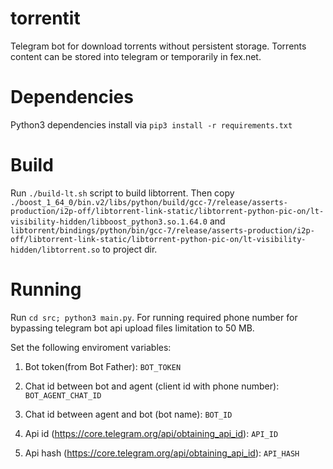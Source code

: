 # torrentit
Telegram bot for download torrents without persistent storage.
Torrents content can be stored into telegram or temporarily in fex.net.

# Dependencies
Python3 dependencies install via `pip3 install -r requirements.txt`

# Build
Run `./build-lt.sh` script to build libtorrent. Then copy `./boost_1_64_0/bin.v2/libs/python/build/gcc-7/release/asserts-production/i2p-off/libtorrent-link-static/libtorrent-python-pic-on/lt-visibility-hidden/libboost_python3.so.1.64.0` and `libtorrent/bindings/python/bin/gcc-7/release/asserts-production/i2p-off/libtorrent-link-static/libtorrent-python-pic-on/lt-visibility-hidden/libtorrent.so` to project dir.

# Running
Run `cd src; python3 main.py`.
For running required phone number for bypassing telegram bot api upload files limitation to 50 MB.

Set the following enviroment variables:
  1. Bot token(from Bot Father):
`BOT_TOKEN`

  2. Chat id between bot and agent (client id with phone number):
`BOT_AGENT_CHAT_ID`

  3. Chat id between agent and bot (bot name):
`BOT_ID`

  4. Api id (https://core.telegram.org/api/obtaining_api_id):
`API_ID`
  5. Api hash (https://core.telegram.org/api/obtaining_api_id):
`API_HASH`
